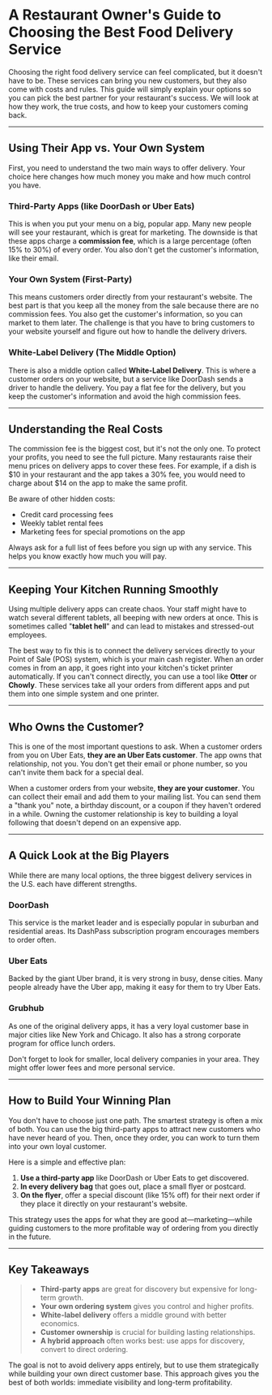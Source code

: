 # A Restaurant Owner's Guide to Choosing the Best Food Delivery Service

Choosing the right food delivery service can feel complicated, but it doesn't have to be. These services can bring you new customers, but they also come with costs and rules. This guide will simply explain your options so you can pick the best partner for your restaurant's success. We will look at how they work, the true costs, and how to keep your customers coming back.

---

## Using Their App vs. Your Own System

First, you need to understand the two main ways to offer delivery. Your choice here changes how much money you make and how much control you have.

### Third-Party Apps (like DoorDash or Uber Eats)

This is when you put your menu on a big, popular app. Many new people will see your restaurant, which is great for marketing. The downside is that these apps charge a **commission fee**, which is a large percentage (often 15% to 30%) of every order. You also don't get the customer's information, like their email.

### Your Own System (First-Party)

This means customers order directly from your restaurant's website. The best part is that you keep all the money from the sale because there are no commission fees. You also get the customer's information, so you can market to them later. The challenge is that you have to bring customers to your website yourself and figure out how to handle the delivery drivers.

### White-Label Delivery (The Middle Option)

There is also a middle option called **White-Label Delivery**. This is where a customer orders on your website, but a service like DoorDash sends a driver to handle the delivery. You pay a flat fee for the delivery, but you keep the customer's information and avoid the high commission fees.

---

## Understanding the Real Costs

The commission fee is the biggest cost, but it's not the only one. To protect your profits, you need to see the full picture. Many restaurants raise their menu prices on delivery apps to cover these fees. For example, if a dish is $10 in your restaurant and the app takes a 30% fee, you would need to charge about $14 on the app to make the same profit.

Be aware of other hidden costs:

- Credit card processing fees
- Weekly tablet rental fees
- Marketing fees for special promotions on the app

Always ask for a full list of fees before you sign up with any service. This helps you know exactly how much you will pay.

---

## Keeping Your Kitchen Running Smoothly

Using multiple delivery apps can create chaos. Your staff might have to watch several different tablets, all beeping with new orders at once. This is sometimes called "**tablet hell**" and can lead to mistakes and stressed-out employees.

The best way to fix this is to connect the delivery services directly to your Point of Sale (POS) system, which is your main cash register. When an order comes in from an app, it goes right into your kitchen's ticket printer automatically. If you can't connect directly, you can use a tool like **Otter** or **Chowly**. These services take all your orders from different apps and put them into one simple system and one printer.

---

## Who Owns the Customer?

This is one of the most important questions to ask. When a customer orders from you on Uber Eats, **they are an Uber Eats customer**. The app owns that relationship, not you. You don't get their email or phone number, so you can't invite them back for a special deal.

When a customer orders from your website, **they are your customer**. You can collect their email and add them to your mailing list. You can send them a "thank you" note, a birthday discount, or a coupon if they haven't ordered in a while. Owning the customer relationship is key to building a loyal following that doesn't depend on an expensive app.

---

## A Quick Look at the Big Players

While there are many local options, the three biggest delivery services in the U.S. each have different strengths.

### DoorDash
This service is the market leader and is especially popular in suburban and residential areas. Its DashPass subscription program encourages members to order often.

### Uber Eats
Backed by the giant Uber brand, it is very strong in busy, dense cities. Many people already have the Uber app, making it easy for them to try Uber Eats.

### Grubhub
As one of the original delivery apps, it has a very loyal customer base in major cities like New York and Chicago. It also has a strong corporate program for office lunch orders.

Don't forget to look for smaller, local delivery companies in your area. They might offer lower fees and more personal service.

---

## How to Build Your Winning Plan

You don't have to choose just one path. The smartest strategy is often a mix of both. You can use the big third-party apps to attract new customers who have never heard of you. Then, once they order, you can work to turn them into your own loyal customer.

Here is a simple and effective plan:

1.  **Use a third-party app** like DoorDash or Uber Eats to get discovered.
2.  **In every delivery bag** that goes out, place a small flyer or postcard.
3.  **On the flyer**, offer a special discount (like 15% off) for their next order if they place it directly on your restaurant's website.

This strategy uses the apps for what they are good at—marketing—while guiding customers to the more profitable way of ordering from you directly in the future.

---

## Key Takeaways

> - **Third-party apps** are great for discovery but expensive for long-term growth.
> - **Your own ordering system** gives you control and higher profits.
> - **White-label delivery** offers a middle ground with better economics.
> - **Customer ownership** is crucial for building lasting relationships.
> - **A hybrid approach** often works best: use apps for discovery, convert to direct ordering.

The goal is not to avoid delivery apps entirely, but to use them strategically while building your own direct customer base. This approach gives you the best of both worlds: immediate visibility and long-term profitability.
